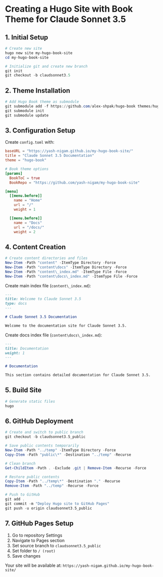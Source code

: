 # Creating a Hugo Site with Book Theme for Claude Sonnet 3.5

## 1. Initial Setup
```powershell
# Create new site
hugo new site my-hugo-book-site
cd my-hugo-book-site

# Initialize git and create new branch
git init
git checkout -b claudsonnet3.5
```

## 2. Theme Installation
```powershell
# Add Hugo Book theme as submodule
git submodule add -f https://github.com/alex-shpak/hugo-book themes/hugo-book
git submodule init
git submodule update
```

## 3. Configuration Setup
Create `config.toml` with:
```toml
baseURL = "https://yash-nigam.github.io/my-hugo-book-site/"
title = "Claude Sonnet 3.5 Documentation"
theme = "hugo-book"

# Book theme options
[params]
  BookToC = true
  BookRepo = "https://github.com/yash-nigam/my-hugo-book-site"

[menu]
  [[menu.before]]
    name = "Home"
    url = "/"
    weight = 1

  [[menu.before]]
    name = "Docs"
    url = "/docs/"
    weight = 2
```

## 4. Content Creation
```powershell
# Create content directories and files
New-Item -Path "content" -ItemType Directory -Force
New-Item -Path "content\docs" -ItemType Directory -Force
New-Item -Path "content\_index.md" -ItemType File -Force
New-Item -Path "content\docs\_index.md" -ItemType File -Force
```

Create main index file (`content\_index.md`):
```markdown
---
title: Welcome to Claude Sonnet 3.5
type: docs
---

# Claude Sonnet 3.5 Documentation

Welcome to the documentation site for Claude Sonnet 3.5.
```

Create docs index file (`content\docs\_index.md`):
```markdown
---
title: Documentation
weight: 1
---

# Documentation

This section contains detailed documentation for Claude Sonnet 3.5.
```

## 5. Build Site
```powershell
# Generate static files
hugo
```

## 6. GitHub Deployment
```powershell
# Create and switch to public branch
git checkout -b claudsonnet3.5_public

# Save public contents temporarily
New-Item -Path "../temp" -ItemType Directory -Force
Copy-Item -Path "public\*" -Destination "../temp" -Recurse

# Clean branch
Get-ChildItem -Path . -Exclude .git | Remove-Item -Recurse -Force

# Restore public contents
Copy-Item -Path "../temp\*" -Destination "." -Recurse
Remove-Item -Path "../temp" -Recurse -Force

# Push to GitHub
git add .
git commit -m "Deploy Hugo site to GitHub Pages"
git push -u origin claudsonnet3.5_public
```

## 7. GitHub Pages Setup
1. Go to repository Settings
2. Navigate to Pages section
3. Set source branch to `claudsonnet3.5_public`
4. Set folder to `/ (root)`
5. Save changes


Your site will be available at: `https://yash-nigam.github.io/my-hugo-book-site/`
